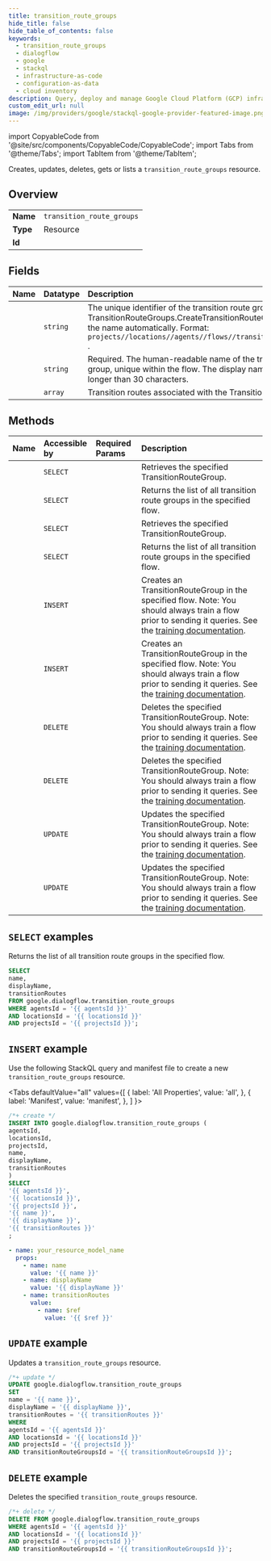 ```yaml
---
title: transition_route_groups
hide_title: false
hide_table_of_contents: false
keywords:
  - transition_route_groups
  - dialogflow
  - google
  - stackql
  - infrastructure-as-code
  - configuration-as-data
  - cloud inventory
description: Query, deploy and manage Google Cloud Platform (GCP) infrastructure and resources using SQL
custom_edit_url: null
image: /img/providers/google/stackql-google-provider-featured-image.png
---
```


import CopyableCode from '@site/src/components/CopyableCode/CopyableCode';
import Tabs from '@theme/Tabs';
import TabItem from '@theme/TabItem';

Creates, updates, deletes, gets or lists a <code>transition_route_groups</code> resource.

## Overview
<table><tbody>
<tr><td><b>Name</b></td><td><code>transition_route_groups</code></td></tr>
<tr><td><b>Type</b></td><td>Resource</td></tr>
<tr><td><b>Id</b></td><td><CopyableCode code="google.dialogflow.transition_route_groups" /></td></tr>
</tbody></table>

## Fields
| Name | Datatype | Description |
|:-----|:---------|:------------|
| <CopyableCode code="name" /> | `string` | The unique identifier of the transition route group. TransitionRouteGroups.CreateTransitionRouteGroup populates the name automatically. Format: `projects//locations//agents//flows//transitionRouteGroups/` . |
| <CopyableCode code="displayName" /> | `string` | Required. The human-readable name of the transition route group, unique within the flow. The display name can be no longer than 30 characters. |
| <CopyableCode code="transitionRoutes" /> | `array` | Transition routes associated with the TransitionRouteGroup. |

## Methods
| Name | Accessible by | Required Params | Description |
|:-----|:--------------|:----------------|:------------|
| <CopyableCode code="projects_locations_agents_flows_transition_route_groups_get" /> | `SELECT` | <CopyableCode code="agentsId, flowsId, locationsId, projectsId, transitionRouteGroupsId" /> | Retrieves the specified TransitionRouteGroup. |
| <CopyableCode code="projects_locations_agents_flows_transition_route_groups_list" /> | `SELECT` | <CopyableCode code="agentsId, flowsId, locationsId, projectsId" /> | Returns the list of all transition route groups in the specified flow. |
| <CopyableCode code="projects_locations_agents_transition_route_groups_get" /> | `SELECT` | <CopyableCode code="agentsId, locationsId, projectsId, transitionRouteGroupsId" /> | Retrieves the specified TransitionRouteGroup. |
| <CopyableCode code="projects_locations_agents_transition_route_groups_list" /> | `SELECT` | <CopyableCode code="agentsId, locationsId, projectsId" /> | Returns the list of all transition route groups in the specified flow. |
| <CopyableCode code="projects_locations_agents_flows_transition_route_groups_create" /> | `INSERT` | <CopyableCode code="agentsId, flowsId, locationsId, projectsId" /> | Creates an TransitionRouteGroup in the specified flow. Note: You should always train a flow prior to sending it queries. See the [training documentation](https://cloud.google.com/dialogflow/cx/docs/concept/training). |
| <CopyableCode code="projects_locations_agents_transition_route_groups_create" /> | `INSERT` | <CopyableCode code="agentsId, locationsId, projectsId" /> | Creates an TransitionRouteGroup in the specified flow. Note: You should always train a flow prior to sending it queries. See the [training documentation](https://cloud.google.com/dialogflow/cx/docs/concept/training). |
| <CopyableCode code="projects_locations_agents_flows_transition_route_groups_delete" /> | `DELETE` | <CopyableCode code="agentsId, flowsId, locationsId, projectsId, transitionRouteGroupsId" /> | Deletes the specified TransitionRouteGroup. Note: You should always train a flow prior to sending it queries. See the [training documentation](https://cloud.google.com/dialogflow/cx/docs/concept/training). |
| <CopyableCode code="projects_locations_agents_transition_route_groups_delete" /> | `DELETE` | <CopyableCode code="agentsId, locationsId, projectsId, transitionRouteGroupsId" /> | Deletes the specified TransitionRouteGroup. Note: You should always train a flow prior to sending it queries. See the [training documentation](https://cloud.google.com/dialogflow/cx/docs/concept/training). |
| <CopyableCode code="projects_locations_agents_flows_transition_route_groups_patch" /> | `UPDATE` | <CopyableCode code="agentsId, flowsId, locationsId, projectsId, transitionRouteGroupsId" /> | Updates the specified TransitionRouteGroup. Note: You should always train a flow prior to sending it queries. See the [training documentation](https://cloud.google.com/dialogflow/cx/docs/concept/training). |
| <CopyableCode code="projects_locations_agents_transition_route_groups_patch" /> | `UPDATE` | <CopyableCode code="agentsId, locationsId, projectsId, transitionRouteGroupsId" /> | Updates the specified TransitionRouteGroup. Note: You should always train a flow prior to sending it queries. See the [training documentation](https://cloud.google.com/dialogflow/cx/docs/concept/training). |

## `SELECT` examples

Returns the list of all transition route groups in the specified flow.

```sql
SELECT
name,
displayName,
transitionRoutes
FROM google.dialogflow.transition_route_groups
WHERE agentsId = '{{ agentsId }}'
AND locationsId = '{{ locationsId }}'
AND projectsId = '{{ projectsId }}'; 
```

## `INSERT` example

Use the following StackQL query and manifest file to create a new <code>transition_route_groups</code> resource.

<Tabs
    defaultValue="all"
    values={[
        { label: 'All Properties', value: 'all', },
        { label: 'Manifest', value: 'manifest', },
    ]
}>
<TabItem value="all">

```sql
/*+ create */
INSERT INTO google.dialogflow.transition_route_groups (
agentsId,
locationsId,
projectsId,
name,
displayName,
transitionRoutes
)
SELECT 
'{{ agentsId }}',
'{{ locationsId }}',
'{{ projectsId }}',
'{{ name }}',
'{{ displayName }}',
'{{ transitionRoutes }}'
;
```
</TabItem>
<TabItem value="manifest">

```yaml
- name: your_resource_model_name
  props:
    - name: name
      value: '{{ name }}'
    - name: displayName
      value: '{{ displayName }}'
    - name: transitionRoutes
      value:
        - name: $ref
          value: '{{ $ref }}'

```
</TabItem>
</Tabs>

## `UPDATE` example

Updates a <code>transition_route_groups</code> resource.

```sql
/*+ update */
UPDATE google.dialogflow.transition_route_groups
SET 
name = '{{ name }}',
displayName = '{{ displayName }}',
transitionRoutes = '{{ transitionRoutes }}'
WHERE 
agentsId = '{{ agentsId }}'
AND locationsId = '{{ locationsId }}'
AND projectsId = '{{ projectsId }}'
AND transitionRouteGroupsId = '{{ transitionRouteGroupsId }}';
```

## `DELETE` example

Deletes the specified <code>transition_route_groups</code> resource.

```sql
/*+ delete */
DELETE FROM google.dialogflow.transition_route_groups
WHERE agentsId = '{{ agentsId }}'
AND locationsId = '{{ locationsId }}'
AND projectsId = '{{ projectsId }}'
AND transitionRouteGroupsId = '{{ transitionRouteGroupsId }}';
```
